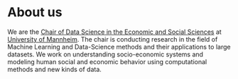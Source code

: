 # About us

We are the [Chair of Data Science in the Economic and Social Sciences](https://www.bwl.uni-mannheim.de/en/information-systems/chairs/prof-dr-strohmaier/) at [University of Mannheim](https://www.uni-mannheim.de/en/). The chair is conducting research in the field of Machine Learning and Data-Science methods and their applications to large datasets. We work on understanding socio-economic systems and modeling human social and economic behavior using computational methods and new kinds of data.
